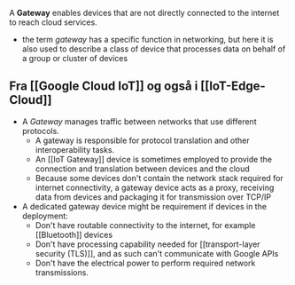 A **Gateway** enables devices that are not directly connected to the internet to reach cloud services.
- the term _gateway_ has a specific function in networking, but here it is also used to describe a class of device that processes data on behalf of a group or cluster of devices


## Fra [[Google Cloud IoT]] og også i [[IoT-Edge-Cloud]]
- A _Gateway_ manages traffic between networks that use different protocols.
	- A gateway is responsible for protocol translation and other interoperability tasks.
	- An [[IoT Gateway]] device is sometimes employed to provide the connection and translation between devices and the cloud
	- Because some devices don't contain the network stack required for internet connectivity, a gateway device acts as a proxy, receiving data from devices and packaging it for transmission over TCP/IP
- A dedicated gateway device might be requirement if devices in the deployment:
	- Don't have routable connectivity to the internet, for example [[Bluetooth]] devices
	- Don't have processing capability needed for [[transport-layer security (TLS)]], and as such can't communicate with Google APIs
	- Don't have the electrical power to perform required network transmissions.
